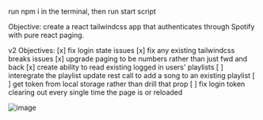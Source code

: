 run npm i in the terminal, then run start script

Objective: create a react tailwindcss app that authenticates through Spotify with pure react paging.

v2 Objectives:
[x] fix login state issues
[x] fix any existing tailwindcss breaks issues
[x] upgrade paging to be numbers rather than just fwd and back
[x] create ability to read existing logged in users' playlists
[ ] interegrate the playlist update rest call to add a song to an existing playlist
[ ] get token from local storage rather than drill that prop
[ ] fix login token clearing out every single time the page is or reloaded

![image](https://user-images.githubusercontent.com/6600605/185468944-e0c2ef6b-4fb7-4892-ad1a-0a48a05aa754.png)
